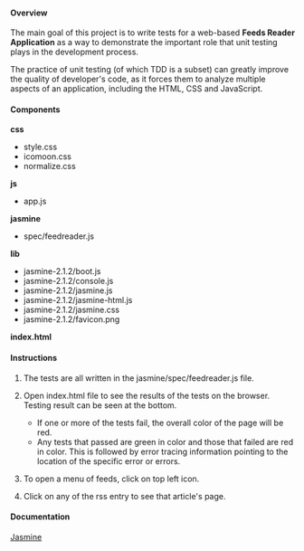 
#### Overview

The main goal of this project is to write tests for a web-based <b>Feeds Reader Application</b> as a way to demonstrate the important role that unit testing plays in the development process.

The practice of unit testing (of which TDD is a subset) can greatly improve the quality of developer's code, as it forces them to analyze multiple aspects of an application, including the HTML, CSS and JavaScript.

#### Components

<b>css</b>
- style.css
- icomoon.css
- normalize.css

<b>js</b>
 - app.js

<b>jasmine</b>
- spec/feedreader.js

<b>lib</b>
- jasmine-2.1.2/boot.js
- jasmine-2.1.2/console.js
- jasmine-2.1.2/jasmine.js
- jasmine-2.1.2/jasmine-html.js
- jasmine-2.1.2/jasmine.css
- jasmine-2.1.2/favicon.png

<b>index.html</b>


#### Instructions

1. The tests are all written in the jasmine/spec/feedreader.js file.

2. Open index.html file to see the results of the tests on the browser. Testing result can be seen at the bottom.
	* If one or more of the tests fail, the overall color of the page will be red.
	* Any tests that passed are green in color and those that failed are red in color. This is followed by error tracing
	  information pointing to the location of the specific error or errors.

3. To open a menu of feeds, click on top left icon.

4. Click on any of the rss entry to see that article's page.


#### Documentation

[Jasmine](http://jasmine.github.io/)


